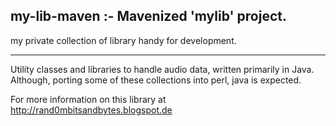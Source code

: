 my-lib-maven :- Mavenized 'mylib' project.
--------

my private collection of library handy for development.

----

Utility classes and libraries to handle audio data, written primarily in Java.
Although, porting some of these collections into perl, java is expected. 

For more information on this library at http://rand0mbitsandbytes.blogspot.de
